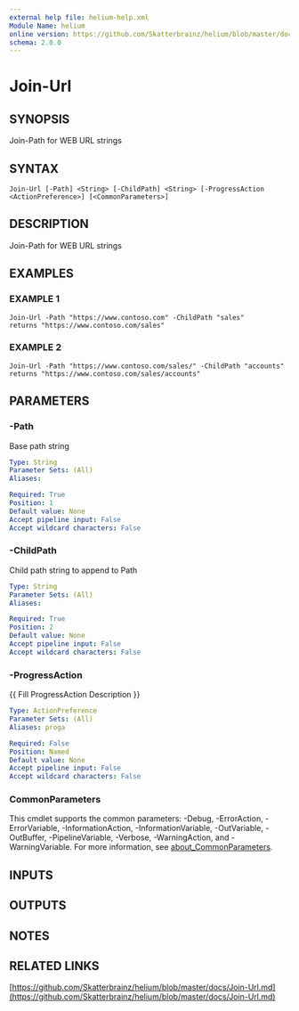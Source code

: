 ```yaml
---
external help file: helium-help.xml
Module Name: helium
online version: https://github.com/Skatterbrainz/helium/blob/master/docs/Join-Url.md
schema: 2.0.0
---
```


# Join-Url

## SYNOPSIS
Join-Path for WEB URL strings

## SYNTAX

```
Join-Url [-Path] <String> [-ChildPath] <String> [-ProgressAction <ActionPreference>] [<CommonParameters>]
```

## DESCRIPTION
Join-Path for WEB URL strings

## EXAMPLES

### EXAMPLE 1
```
Join-Url -Path "https://www.contoso.com" -ChildPath "sales"
returns "https://www.contoso.com/sales"
```

### EXAMPLE 2
```
Join-Url -Path "https://www.contoso.com/sales/" -ChildPath "accounts"
returns "https://www.contoso.com/sales/accounts"
```

## PARAMETERS

### -Path
Base path string

```yaml
Type: String
Parameter Sets: (All)
Aliases:

Required: True
Position: 1
Default value: None
Accept pipeline input: False
Accept wildcard characters: False
```

### -ChildPath
Child path string to append to Path

```yaml
Type: String
Parameter Sets: (All)
Aliases:

Required: True
Position: 2
Default value: None
Accept pipeline input: False
Accept wildcard characters: False
```

### -ProgressAction
{{ Fill ProgressAction Description }}

```yaml
Type: ActionPreference
Parameter Sets: (All)
Aliases: proga

Required: False
Position: Named
Default value: None
Accept pipeline input: False
Accept wildcard characters: False
```

### CommonParameters
This cmdlet supports the common parameters: -Debug, -ErrorAction, -ErrorVariable, -InformationAction, -InformationVariable, -OutVariable, -OutBuffer, -PipelineVariable, -Verbose, -WarningAction, and -WarningVariable. For more information, see [about_CommonParameters](http://go.microsoft.com/fwlink/?LinkID=113216).

## INPUTS

## OUTPUTS

## NOTES

## RELATED LINKS

[https://github.com/Skatterbrainz/helium/blob/master/docs/Join-Url.md](https://github.com/Skatterbrainz/helium/blob/master/docs/Join-Url.md)

